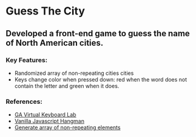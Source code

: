 # Guess The City

## Developed a front-end game to guess the name of North American cities.

### Key Features:

- Randomized array of non-repeating cities cities
- Keys change color when pressed down: red when the word does not contain the letter and green when it does.

### References:

- [GA Virtual Keyboard Lab](https://git.generalassemb.ly/sei-buffleheads/js-dom-virtual-keyboard)
- [Vanilla Javascript Hangman](https://github.com/simonjsuh/Vanilla-Javascript-Hangman-Game/blob/master/js/hangman.js)
- [Generate array of non-repeating elements](https://medium.com/@will.software.engineer/generate-an-array-of-unique-non-repeating-elements-in-javascript-992b585da29a)